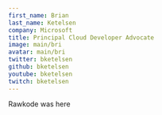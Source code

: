 ```yaml
---
first_name: Brian
last_name: Ketelsen
company: Microsoft
title: Principal Cloud Developer Advocate
image: main/bri
avatar: main/bri
twitter: bketelsen
github: bketelsen
youtube: bketelsen
twitch: bketelsen
---
```


Rawkode was here
